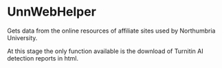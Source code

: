 # UnnWebHelper

Gets data from the online resources of affiliate sites used by Northumbria University.

At this stage the only function available is the download of Turnitin AI detection reports in html.
